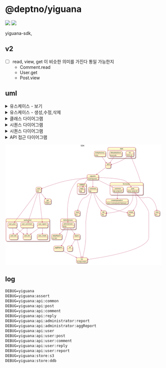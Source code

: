 # @deptno/yiguana

![](https://github.com/deptno/yiguana/workflows/pr/badge.svg)
![](https://github.com/deptno/yiguana/workflows/master/badge.svg)

yiguana-sdk,

## v2
- [ ] read, view, get 이 비슷한 의미를 가진다 통일 가능한지
  - Comment.read
  - User.get
  - Post.view
## uml

<details>
    <summary>유스케이스 - 보기</summary>
    ![](asset/svg/usecase-get.svg)
</details>
<details>
    <summary>유스케이스 - 생성,수정,삭제</summary>
    ![](asset/svg/usecase-put.svg)
</details>
<details>
    <summary>클래스 다이어그램</summary>
    ![](asset/svg/class-diagram.svg)
</details>
<details>
    <summary>시퀀스 다이어그램</summary>
    ![](asset/svg/sequence-diagram.svg)
</details>
<details>
    <summary>시퀀스 다이어그램</summary>
    ![](asset/svg/sequence-diagram.svg)
</details>
<details>
    <summary>API 접근 다이어그램</summary>
    ![](asset/svg/sdk-v0.svg)
</details>

![](asset/svg/sdk.svg)

## log
```shell script
DEBUG=yiguana
DEBUG=yiguana:assert
DEBUG=yiguana:api:common
DEBUG=yiguana:api:post
DEBUG=yiguana:api:comment
DEBUG=yiguana:api:reply
DEBUG=yiguana:api:administrator:report
DEBUG=yiguana:api:administrator:aggReport
DEBUG=yiguana:api:user
DEBUG=yiguana:api:user:post
DEBUG=yiguana:api:user:comment
DEBUG=yiguana:api:user:reply
DEBUG=yiguana:api:user:report
DEBUG=yiguana:store:s3
DEBUG=yiguana:store:ddb
```
